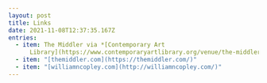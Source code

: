```yaml
---
layout: post
title: Links
date: 2021-11-08T12:37:35.167Z
entries:
  - item: The Middler via *[Contemporary Art
      Library](https://www.contemporaryartlibrary.org/venue/the-middler-11138)*
  - item: "[t﻿hemiddler.com](https://themiddler.com/)"
  - item: "[w﻿illiamncopley.com](http://williamncopley.com/)"
---
```

